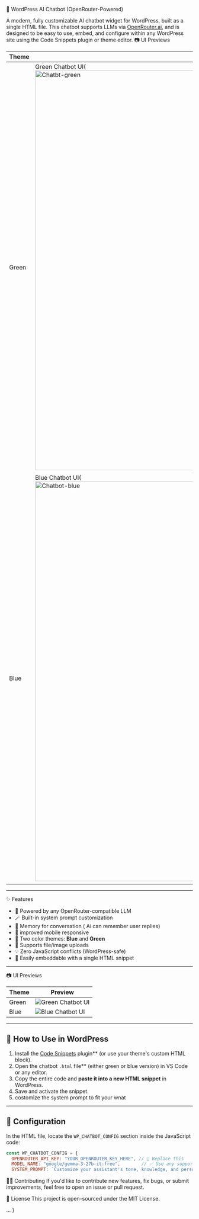 🧠 WordPress AI Chatbot (OpenRouter-Powered)

A modern, fully customizable AI chatbot widget for WordPress, built as a single HTML file. This chatbot supports LLMs via [OpenRouter.ai](https://openrouter.ai), and is designed to be easy to use, embed, and configure within any WordPress site using the Code Snippets plugin or theme editor.
 📷 UI Previews

| Theme  | Preview |
|--------|---------|
| Green  | Green Chatbot UI(<img width="1920" height="1080" alt="Chatbt-green" src="https://github.com/user-attachments/assets/c5cd6278-2aaa-41ee-a54f-ecf6065d7cbf" />)
| Blue   | Blue Chatbot UI(<img width="1920" height="1080" alt="Chatbot-blue" src="https://github.com/user-attachments/assets/077fb394-8696-4f22-bf26-5e1013be0bc0" />)


---


✨ Features

- 🧠 Powered by any OpenRouter-compatible LLM
- 🪄 Built-in system prompt customization
- 🔄 Memory for conversation ( Ai can remember user replies)
- 📱  improved mobile responsive
- 🎨 Two color themes: **Blue** and **Green**
- 📄 Supports file/image uploads
- 💡 Zero JavaScript conflicts (WordPress-safe)
- 🧩 Easily embeddable with a single HTML snippet

---
 📷 UI Previews

| Theme  | Preview |
|--------|---------|
| Green  | ![Green Chatbot UI](./assets/chatbot-green-preview.png) |
| Blue   | ![Blue Chatbot UI](./assets/chatbot-blue-preview.png) |


---

## 🚀 How to Use in WordPress

1. Install the [Code Snippets](https://wordpress.org/plugins/code-snippets/) plugin** (or use your theme's custom HTML block).
2. Open the chatbot `.html` file** (either green or blue version) in VS Code or any editor.
3. Copy the entire code and **paste it into a new HTML snippet** in WordPress.
4. Save and activate the snippet.
5. costomize the system prompt to fit your wnat 

---

## 🔧 Configuration

In the HTML file, locate the `WP_CHATBOT_CONFIG` section inside the JavaScript code:

```js
const WP_CHATBOT_CONFIG = {
  OPENROUTER_API_KEY: "YOUR_OPENROUTER_KEY_HERE", // 🔑 Replace this
  MODEL_NAME: "google/gemma-3-27b-it:free",        // ✅ Use any supported OpenRouter model
  SYSTEM_PROMPT: `Customize your assistant's tone, knowledge, and personality here.`,
```
🧑‍💻 Contributing
If you'd like to contribute new features, fix bugs, or submit improvements, feel free to open an issue or pull request.

📜 License
This project is open-sourced under the MIT License.

  ...
}
